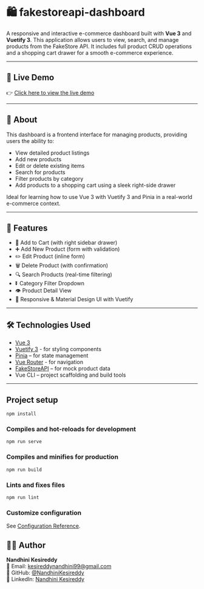 # 🛍️ fakestoreapi-dashboard

A responsive and interactive e-commerce dashboard built with **Vue 3** and **Vuetify 3**. This application allows users to view, search, and manage products from the FakeStore API. It includes full product CRUD operations and a shopping cart drawer for a smooth e-commerce experience.

---

## 🔗 Live Demo

👉 [Click here to view the live demo](https://fakestoreapidashboard.netlify.app/)

---

## 📖 About

This dashboard is a frontend interface for managing products, providing users the ability to:

- View detailed product listings
- Add new products
- Edit or delete existing items
- Search for products
- Filter products by category
- Add products to a shopping cart using a sleek right-side drawer

Ideal for learning how to use Vue 3 with Vuetify 3 and Pinia in a real-world e-commerce context.

---

## 🚀 Features

- 🛒 Add to Cart (with right sidebar drawer)
- ➕ Add New Product (form with validation)
- ✏️ Edit Product (inline form)
- 🗑️ Delete Product (with confirmation)
- 🔍 Search Products (real-time filtering)
- ⏬ Category Filter Dropdown
- 👁️ Product Detail View
- 🎨 Responsive & Material Design UI with Vuetify

---

## 🛠️ Technologies Used

- [Vue 3](https://vuejs.org/)
- [Vuetify 3](https://vuetifyjs.com/) - for styling components
- [Pinia](https://pinia.vuejs.org/) – for state management
- [Vue Router](https://router.vuejs.org/) - for navigation
- [FakeStoreAPI](https://fakestoreapi.com/) – for mock product data
- Vue CLI – project scaffolding and build tools

---

## Project setup
```
npm install
```

### Compiles and hot-reloads for development
```
npm run serve
```

### Compiles and minifies for production
```
npm run build
```

### Lints and fixes files
```
npm run lint
```

### Customize configuration
See [Configuration Reference](https://cli.vuejs.org/config/).


## 👩‍💻 Author

**Nandhini Kesireddy**  
📧 Email: [kesireddynandhini99@gmail.com](mailto:kesireddynandhini99@gmail.com)  
🔗 GitHub: [@NandhiniKesireddy](https://github.com/NandhiniKesireddy)  
🔗 LinkedIn: [Nandhini Kesireddy](https://www.linkedin.com/in/nandhini-kesireddy/)

